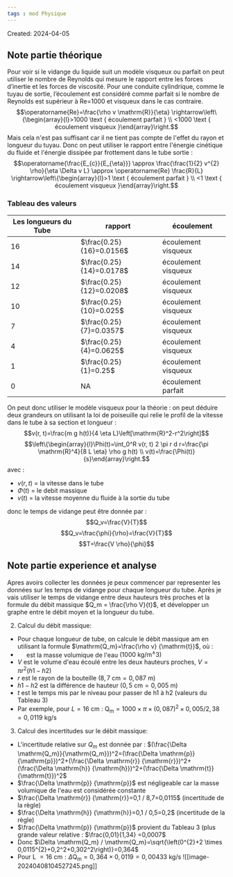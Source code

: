 ```yaml
---
tags : mod Physique
---
```

Created: 2024-04-05

## Note partie théorique
Pour voir si le vidange du liquide suit un modèle visqueux ou parfait on peut utiliser le nombre de Reynolds qui mesure le rapport entre les forces d’inertie et les forces de viscosité. Pour une conduite cylindrique, comme le tuyau de sortie, l’écoulement est considéré comme parfait si le nombre de Reynolds est supérieur à Re=1000 et visqueux dans le cas contraire. 
$$\operatorname{Re}=\frac{\rho v \mathrm{R}}{\eta} \rightarrow\left\{\begin{array}{l}>1000 \text { écoulement parfait } \\ <1000 \text { écoulement visqueux }\end{array}\right.$$
Mais cela n'est pas suffisant car il ne tient pas compte de l'effet du rayon et longueur du tuyau. Donc on peut utiliser le rapport entre l'énergie cinétique du fluide et l'énergie dissipée par frottement dans le tube sortie : 
$$\operatorname{\frac{E_{c}}{E_{\eta}}} \approx \frac{\frac{1}{2} v^{2} \rho}{\eta \Delta v L} \approx \operatorname{Re} \frac{R}{L} \rightarrow\left\{\begin{array}{l}>1 \text { écoulement parfait } \\ <1 \text { écoulement visqueux }\end{array}\right.$$
### Tableau des valeurs
| Les longueurs du Tube | rapport | écoulement |
| ---- | ---- | ---- |
| 16 | $\frac{0.25}{16}=0.0156$ | écoulement visqueux |
| 14 | $\frac{0.25}{14}=0.0178$ | écoulement visqueux |
| 12 | $\frac{0.25}{12}=0.0208$ | écoulement visqueux |
| 10 | $\frac{0.25}{10}=0.025$ | écoulement visqueux |
| 7 | $\frac{0.25}{7}=0.0357$ | écoulement visqueux |
| 4 | $\frac{0.25}{4}=0.0625$ | écoulement visqueux |
| 1 | $\frac{0.25}{1}=0.25$ | écoulement visqueux |
| 0 | NA | écoulement parfait  |
On peut donc utiliser le modèle visqueux pour la théorie :
on peut déduire deux grandeurs on utilisant la loi de poiseuille qui relie le profil de la vitesse dans le tube à sa section et longueur :
$$v(r, t)=\frac{m g h(t)}{4 \eta L}\left[\mathrm{R}^2-r^2\right]$$$$\left\{\begin{array}{l}\Phi(t)=\int_0^R v(r, t) 2 \pi r d r=\frac{\pi \mathrm{R}^4}{8 L \eta} \rho g h(t) \\ v(t)=\frac{\Phi(t)}{s}\end{array}\right.$$ avec : 
- $v(r,t)$ = la vitesse dans le tube
- $\Phi(t)$ = le debit massique
- $v(t)$ = la vitesse moyenne du fluide à la sortie du tube

donc le temps de vidange peut être donnée par :
$$Q_v=\frac{V}{T}$$
$$Q_v=\frac{\phi}{\rho}=\frac{V}{T}$$
$$T=\frac{V \rho}{\phi}$$  
## Note partie experience et analyse
Apres avoirs collecter les données je peux commencer par representer les données sur les temps de vidange pour chaque longueur du tube. Après je vais utiliser le temps de vidange entre deux hauteurs très proches et la formule du débit massique $Q_m = \frac{\rho V}{t}$, et développer un graphe entre le débit moyen et la longueur du tube.

2. Calcul du débit massique:
- Pour chaque longueur de tube, on calcule le débit massique am en utilisant la formule $\mathrm{Q_m}=\frac{\rho v} {\mathrm{t}}$, où :
- $\quad$ est la masse volumique de l'eau $\left(1000 \mathrm{~kg} / \mathrm{m}^{\wedge} 3\right)$
- $V$ est le volume d'eau écoulé entre les deux hauteurs proches, $V=\pi r^2(h 1-h 2)$
- $r$ est le rayon de la bouteille $(8,7 \mathrm{~cm}=0,087 \mathrm{~m})$
- $h1-h2$ est la différence de hauteur $(0,5 \mathrm{~cm}=0,005 \mathrm{~m})$
- $t$ est le temps mis par le niveau pour passer de h1 à h2 (valeurs du Tableau 3)
- Par exemple, pour $L=16 \mathrm{~cm}$ :
$\mathrm{Q_m}=1000 \times \pi \times(0,087)^2 \times 0,005 / 2,38=0,0119 \mathrm{~kg} / \mathrm{s}$
3. Calcul des incertitudes sur le débit massique:
- L'incertitude relative sur $Q_m$ est donnée par :
$(\frac{\Delta \mathrm{Q_m}}{\mathrm{Q_m}})^2=(\frac{\Delta \mathrm{p}} {\mathrm{p}})^2+(\frac{\Delta \mathrm{r}} {\mathrm{r}})^2+(\frac{\Delta \mathrm{h}} {\mathrm{h}})^2+(\frac{\Delta \mathrm{t}} {\mathrm{t}})^2$
- $\frac{\Delta \mathrm{p}} {\mathrm{p}}$ est négligeable car la masse volumique de l'eau est considérée constante
- $\frac{\Delta \mathrm{r}} {\mathrm{r}}=0,1 / 8,7=0,0115$ (incertitude de la règle)
- $\frac{\Delta \mathrm{h}} {\mathrm{h}}=0,1 / 0,5=0,2$ (incertitude de la règle)
- $\frac{\Delta \mathrm{p}} {\mathrm{p}}$ provient du Tableau 3 (plus grande valeur relative : $\frac{0,01}{1,34} =0,0007$
- Donc $\Delta \mathrm{Q_m} / \mathrm{Q_m}=\sqrt{\left(0^{2}+2 \times 0,0115^{2}+0,2^2+0,302^2\right)}=0,364$
- Pour L $=16 \mathrm{~cm}: \Delta \mathrm{Q_m}=0,364 \times 0,0119=0,00433 \mathrm{~kg} / \mathrm{s}$
![[image-20240408104527245.png]]

